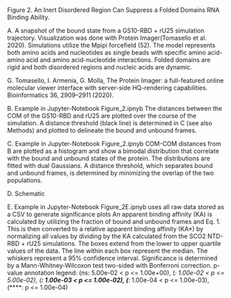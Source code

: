 Figure 2. An Inert Disordered Region Can Suppress a Folded Domains RNA Binding Ability. 

A.
A snapshot of the bound state from a GS10-RBD + rU25 simulation trajectory. Visualization was done with Protein Imager(Tomasello et al. 2020). Simulations utilize the Mpipi forcefield (52). The model represents both amino acids and nucleotides as single beads with specific amino acid-amino acid and amino acid-nucleotide interactions. Folded domains are rigid and both disordered regions and nucleic acids are dynamic.

G. Tomasello, I. Armenia, G. Molla, The Protein Imager: a full-featured online molecular viewer interface with server-side HQ-rendering capabilities. Bioinformatics 36, 2909–2911 (2020).

B.
Example in Jupyter-Notebook Figure_2.ipnyb
The distances between the COM of the GS10-RBD and rU25 are plotted over the course of the simulation. A distance threshold (black line) is determined in C (see also Methods) and plotted to delineate the bound and unbound frames.


C.
Example in Jupyter-Notebook Figure_2.ipnyb
COM-COM distances from B are plotted as a histogram and show a bimodal distribution that correlate with the bound and unbound states of the protein. The distributions are fitted with dual Gaussians. A distance threshold, which separates bound and unbound frames, is determined by minimizing the overlap of the two populations.


D.
Schematic

E.
Example in Jupyter-Notebook Figure_2E.ipnyb uses all raw data stored as a CSV to generate significance plots
An apparent binding affinity (KA) is calculated by utilizing the fraction of bound and unbound frames and Eq. 1. This is then converted to a relative apparent binding affinity (KA*) by normalizing all values by dividing by the KA calculated from the SCO2 NTD-RBD + rU25 simulations. The boxes extend from the lower to upper quartile values of the data. The line within each box represent the median. The whiskers represent a 95% confidence interval. Significance is determined by a Mann-Whitney-Wilcoxon test two-sided with Bonferroni correction. p-value annotation legend: (ns: 5.00e-02 < p <= 1.00e+00), (*: 1.00e-02 < p <= 5.00e-02), (**: 1.00e-03 < p <= 1.00e-02), (***: 1.00e-04 < p <= 1.00e-03), (****: p <= 1.00e-04)
